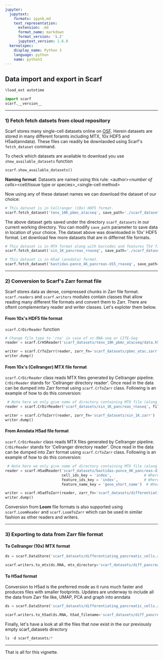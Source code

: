 ```yaml
---
jupyter:
  jupytext:
    formats: ipynb,md
    text_representation:
      extension: .md
      format_name: markdown
      format_version: '1.2'
      jupytext_version: 1.6.0
  kernelspec:
    display_name: Python 3
    language: python
    name: python3
---
```


## Data import and export in Scarf

```python
%load_ext autotime

import scarf
scarf.__version__
```

---
### 1) Fetch fetch datsets from cloud repository

Scarf stores many single-cell datasets online on [OSF](https://osf.io/zeupv/). Herein datasets are stored in many different foramts including MTX, 10x HDF5 and H5ad(anndata). These files can readily be downlaoded using Scarf's `fetch_dataset` command.


To check which datasets are available to download you use `show_available_datasets` function

```python
scarf.show_available_datasets()
```

**Naming format**: Datasets are named using this rule: \<author\>_\<number of cells\>_\<cell/tissue type or species\>_\<single-cell method>

Now using any of these dataset names we can download the dataset of our choice:

```python
# This dataset is in Cellranger (10x) HDF5 format.
scarf.fetch_dataset('tenx_10K_pbmc_atacseq', save_path='./scarf_datasets')
```

The above dataset gets saved under the directory `scarf_datasets` in our current working directory. You can modify `save_path` parameter to save data in location of your choice. The dataset above was downloaded in 10x' HDF5 format. Let download few more datasets that are in differnet file formats.

```python
# This dataset is in MTX format along with barcodes and features TSV files.
scarf.fetch_dataset('xin_1K_pancreas_rnaseq', save_path='./scarf_datasets')
```

```python
# This dataset is in H5ad (anndata) format.
scarf.fetch_dataset('bastidas-ponce_4K_pancreas-d15_rnaseq', save_path='./scarf_datasets')
```

---
### 2) Conversion to Scarf's Zarr format file

Scarf stores data as dense, compressed chunks in Zarr file format. `scarf.readers` and `scarf.writers` modules contain classes that allow reading many different file formats and convert them to Zarr. There are oftent complementary reader and writer classes. Let's exploter them below.

<!-- #region -->
#### From 10x's HDF5 file format


`scarf.CrDirReader` function 
<!-- #endregion -->

```python
# Change file_type to 'rna' in case of sc-RNA-seq or CITE-Seq
reader = scarf.CrH5Reader('scarf_datasets/tenx_10K_pbmc_atacseq/data.h5', file_type='atac')

writer = scarf.CrToZarr(reader, zarr_fn='scarf_datasets/pbmc_atac.zarr')  # change value of `zarr_fn` to your choice of filename and path
writer.dump()
```

#### From 10x's (Cellranger) MTX file format

`scarf.CrDirReader` class reads MTX files generated by Cellranger pipeline. `CrDirReader` stands for 'Cellranger directory reader'. Once read in the data can be dumped into Zarr format using `scarf.CrToZarr` class. Following is an example of how to do this conversion:

```python
 # Note here we only give name of directory containing MTX file (along with barcodes and features file)
reader = scarf.CrDirReader('scarf_datasets/xin_1K_pancreas_rnaseq', file_type='rna')

writer = scarf.CrToZarr(reader, zarr_fn='scarf_datasets/xin_1K.zarr')  # change value of `zarr_fn` to your choice of filename and path
writer.dump()
```

#### From Anndata H5ad file format

`scarf.CrDirReader` class reads MTX files generated by Cellranger pipeline. `CrDirReader` stands for 'Cellranger directory reader'. Once read in the data can be dumped into Zarr format using `scarf.CrToZarr` class. Following is an example of how to do this conversion:

```python
 # Note here we only give name of directory containing MTX file (along with barcodes and features file)
reader = scarf.H5adReader('scarf_datasets/bastidas-ponce_4K_pancreas-d15_rnaseq/data.h5ad', 
                          cell_ids_key = 'index',               # Where Cell/barcode ids are saved under 'obs' slot
                          feature_ids_key = 'index',            # Where gene ids are saved under 'var' slot
                          feature_name_key = 'gene_short_name')  # Where gene names are saved under 'var' slot

writer = scarf.H5adToZarr(reader, zarr_fn='scarf_datasets/differentiating_pancreatic_cells.zarr') # change value of `zarr_fn` to your choice of filename and path
writer.dump()
```

Conversion from **Loom** file formats is also supported using `scarf.LoomReader` and `scarf.LoomToZarr` which can be used in similar fashion as other readers and writers.


---
### 3) Exporting to data from Zarr file format


#### To Cellranger (10x) MTX format

```python
ds = scarf.DataStore('scarf_datasets/differentiating_pancreatic_cells.zarr')
```

```python
scarf.writers.to_mtx(ds.RNA, mtx_directory='scarf_datasets/diff_pancreas')
```

#### To H5ad format

Conversion to H5ad is the preferred mode as it runs much faster and produces files with smaller footprints. Updates are underway to include all the data from Zarr file like,  UMAP, PCA and graph into anndata

```python
ds = scarf.DataStore('scarf_datasets/differentiating_pancreatic_cells.zarr')
```

```python
scarf.writers.to_h5ad(ds.RNA, h5ad_filename='scarf_datasets/diff_pancreas.h5ad')
```

Finally, let's have a look at all the files that now exist in the our previously empty scarf_datasets directory

```python
ls -d scarf_datasets/*
```

---
That is all for this vignette.
